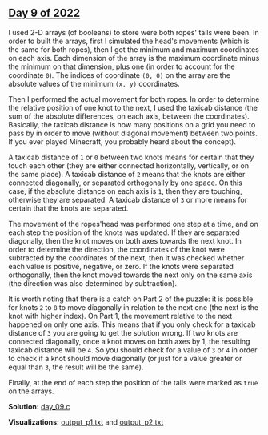 ## [Day 9 of 2022](https://adventofcode.com/2022/day/9)

I used 2-D arrays (of booleans) to store were both ropes' tails were been. In order to built the arrays, first I simulated the head's movements (which is the same for both ropes), then I got the minimum and maximum coordinates on each axis. Each dimension of the array is the maximum coordinate minus the minimum on that dimension, plus one (in order to account for the coordinate `0`). The indices of coordinate `(0, 0)` on the array are the absolute values of the minimum `(x, y)` coordinates.

Then I performed the actual movement for both ropes. In order to determine the relative position of one knot to the next, I used the taxicab distance (the sum of the absolute differences, on each axis, between the coordinates). Basically, the taxicab distance is how many positions on a grid you need to pass by in order to move (without diagonal movement) between two points. If you ever played Minecraft, you probably heard about the concept).

A taxicab distance of `1` or `0` between two knots means for certain that they touch each other (they are either connected horizontally, vertically, or on the same place). A taxicab distance of `2` means that the knots are either connected diagonally, or separated orthogonally by one space. On this case, if the absolute distance on each axis is `1`, then they are touching, otherwise they are separated. A taxicab distance of `3` or more means for certain that the knots are separated.

The movement of the ropes'head was performed one step at a time, and on each step the position of the knots was updated. If they are separated diagonally, then the knot moves on both axes towards the next knot. In order to determine the direction, the coordinates of the knot were subtracted by the coordinates of the next, then it was checked whether each value is positive, negative, or zero. If the knots were separated orthogonally, then the knot moved towards the next only on the same axis (the direction was also determined by subtraction).

It is worth noting that there is a catch on Part 2 of the puzzle: it is possible for knots `2` to `8` to move diagonally in relation to the next one (the next is the knot with higher index). On Part 1, the movement relative to the next happened on only one axis. This means that if you only check for a taxicab distance of `3` you are going to get the solution wrong. If two knots are connected diagonally, once a knot moves on both axes by 1, the resulting taxicab distance will be `4`. So you should check for a value of `3` or `4` in order to check if a knot should move diagonally (or just for a value greater or equal than `3`, the result will be the same).

Finally, at the end of each step the position of the tails were marked as `true` on the arrays.

**Solution:** [day_09.c](./day_09.c)

**Visualizations:** [output_p1.txt](./output_p1.txt) and [output_p2.txt](./output_p2.txt)